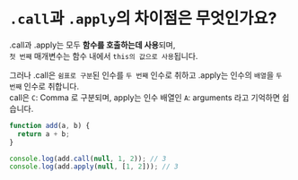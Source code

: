 # `.call`과 `.apply`의 차이점은 무엇인가요? #

.call과 .apply는 모두 **함수를 호출하는데 사용**되며,  
`첫 번째` 매개변수는 함수 내에서 `this의 값으로 사용`됩니다.   

그러나 .call은 `쉼표로 구분`된 인수를 `두 번째` 인수로 취하고 .apply는 인수의 `배열`을 `두 번째` 인수로 취합니다.  
call은 `C`: Comma 로 구분되며, apply는 인수 배열인 `A`: arguments 라고 기억하면 쉽습니다.

```javascript
function add(a, b) {
  return a + b;
}

console.log(add.call(null, 1, 2)); // 3
console.log(add.apply(null, [1, 2])); // 3
```
